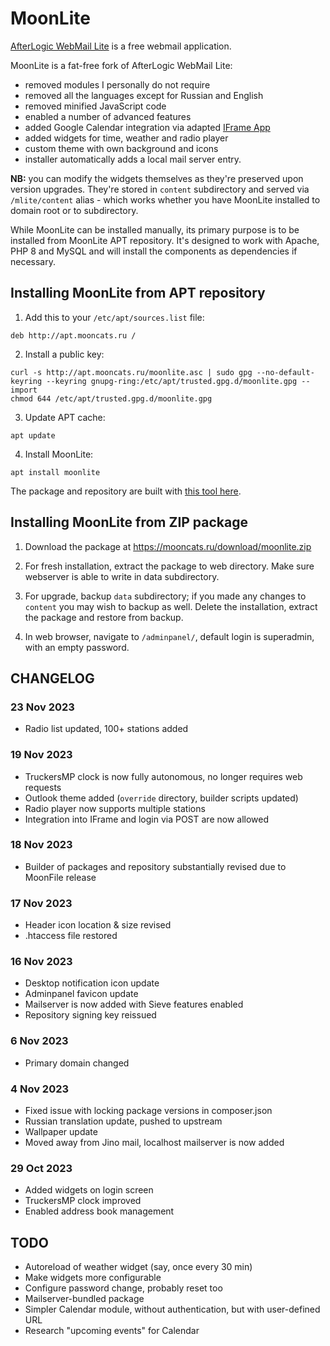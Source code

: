 # MoonLite

[AfterLogic WebMail Lite](https://afterlogic.org/webmail-lite) is a free webmail application.

MoonLite is a fat-free fork of AfterLogic WebMail Lite:
- removed modules I personally do not require
- removed all the languages except for Russian and English
- removed minified JavaScript code
- enabled a number of advanced features
- added Google Calendar integration via adapted [IFrame App](https://github.com/afterlogic/aurora-module-webclient-iframe-app)
- added widgets for time, weather and radio player
- custom theme with own background and icons
- installer automatically adds a local mail server entry.
  
**NB:** you can modify the widgets themselves as they're preserved upon version upgrades. They're stored in `content` subdirectory and served via `/mlite/content` alias - which works whether you have MoonLite installed to domain root or to subdirectory.

While MoonLite can be installed manually, its primary purpose is to be installed from MoonLite APT repository. It's designed to work with Apache, PHP 8 and MySQL and will install the components as dependencies if necessary.

## Installing MoonLite from APT repository

1. Add this to your `/etc/apt/sources.list` file:
```
deb http://apt.mooncats.ru /
```

2. Install a public key:
```
curl -s http://apt.mooncats.ru/moonlite.asc | sudo gpg --no-default-keyring --keyring gnupg-ring:/etc/apt/trusted.gpg.d/moonlite.gpg --import
chmod 644 /etc/apt/trusted.gpg.d/moonlite.gpg
```

3. Update APT cache:
```
apt update
```

4. Install MoonLite:
```
apt install moonlite
```

The package and repository are built with [this tool here](https://github.com/igor-moonlite/apt-build).

## Installing MoonLite from ZIP package

1. Download the package at https://mooncats.ru/download/moonlite.zip

2. For fresh installation, extract the package to web directory. Make sure webserver is able to write in data subdirectory.

3. For upgrade, backup `data` subdirectory; if you made any changes to `content` you may wish to backup as well. Delete the installation, extract the package and restore from backup.

4. In web browser, navigate to `/adminpanel/`, default login is superadmin, with an empty password.

## CHANGELOG
### 23 Nov 2023
* Radio list updated, 100+ stations added

### 19 Nov 2023
* TruckersMP clock is now fully autonomous, no longer requires web requests
* Outlook theme added (`override` directory, builder scripts updated)
* Radio player now supports multiple stations
* Integration into IFrame and login via POST are now allowed

### 18 Nov 2023
* Builder of packages and repository substantially revised due to MoonFile release

### 17 Nov 2023
* Header icon location & size revised
* .htaccess file restored

### 16 Nov 2023
* Desktop notification icon update
* Adminpanel favicon update
* Mailserver is now added with Sieve features enabled
* Repository signing key reissued

### 6 Nov 2023
* Primary domain changed

### 4 Nov 2023
* Fixed issue with locking package versions in composer.json
* Russian translation update, pushed to upstream
* Wallpaper update
* Moved away from Jino mail, localhost mailserver is now added

### 29 Oct 2023
* Added widgets on login screen
* TruckersMP clock improved
* Enabled address book management

## TODO
* Autoreload of weather widget (say, once every 30 min)
* Make widgets more configurable
* Configure password change, probably reset too
* Mailserver-bundled package
* Simpler Calendar module, without authentication, but with user-defined URL
* Research "upcoming events" for Calendar

